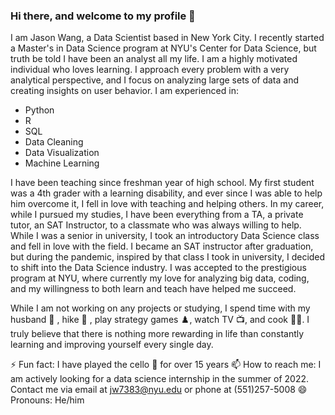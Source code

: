 ### Hi there, and welcome to my profile 👋

I am Jason Wang, a Data Scientist based in New York City. I recently started a Master's in Data Science program at NYU's Center for Data Science, but truth be told I have been an analyst all my life. I am a highly motivated individual who loves learning. I approach every problem with a very analytical perspective, and I focus on analyzing large sets of data and creating insights on user behavior. I am experienced in: 

+ Python
+ R 
+ SQL
+ Data Cleaning 
+ Data Visualization 
+ Machine Learning 

I have been teaching since freshman year of high school. My first student was a 4th grader with a learning disability, and ever since I was able to help him overcome it, I fell in love with teaching and helping others. In my career, while I pursued my studies, I have been everything from a TA, a private tutor, an SAT Instructor, to a classmate who was always willing to help. While I was a senior in university, I took an introductory Data Science class and fell in love with the field. I became an SAT instructor after graduation, but during the pandemic, inspired by that class I took in university, I decided to shift into the Data Science industry. I was accepted to the prestigious program at NYU, where currently my love for analyzing big data, coding, and my willingness to both learn and teach have helped me succeed.

While I am not working on any projects or studying, I spend time with my husband 	:two_men_holding_hands: , hike :hiking_boot: , play strategy games :chess_pawn:, watch TV :tv:, and cook :man_cook:. I truly believe that there is nothing more rewarding in life than constantly learning and improving yourself every single day.

⚡ Fun fact: I have played the cello :violin: for over 15 years
📫 How to reach me: I am actively looking for a data science internship in the summer of 2022. Contact me via email at jw7383@nyu.edu or phone at (551)257-5008
😄 Pronouns: He/him
<!--
**jw7383/jw7383** is a ✨ _special_ ✨ repository because its `README.md` (this file) appears on your GitHub profile.

Here are some ideas to get you started:

- 🔭 I’m currently working on ...
- 🌱 I’m currently learning ...
- 👯 I’m looking to collaborate on ...
- 🤔 I’m looking for help with ...
- 💬 Ask me about ...
- 📫 How to reach me: ...
- 😄 Pronouns: ...
- ⚡ Fun fact: ...
-->
